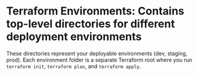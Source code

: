 # Terraform Environments: Contains top-level directories for different deployment environments

These directories represent your deployable environments (dev, staging, prod). Each environment folder is a separate Terraform root where you run `terraform init`, `terraform plan`, and `terraform apply`.